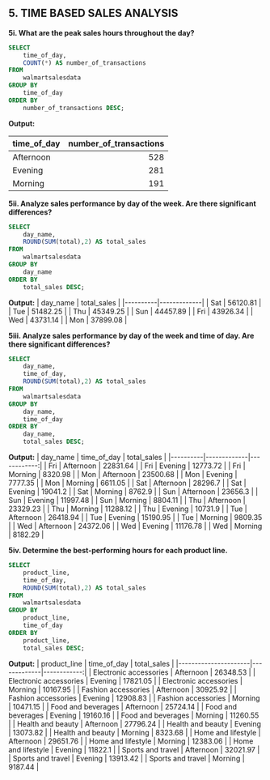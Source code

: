 ## 5. TIME BASED SALES ANALYSIS
**5i. What are the peak sales hours throughout the day?**
``` sql
SELECT
	time_of_day,
    COUNT(*) AS number_of_transactions
FROM
	walmartsalesdata
GROUP BY 
	time_of_day
ORDER BY
	number_of_transactions DESC;
```
**Output:** 

| time_of_day | number_of_transactions |
|-------------|-----------------------:|
| Afternoon   |                    528 |
| Evening     |                    281 |
| Morning     |                    191 |

**5ii. Analyze sales performance by day of the week. Are there significant differences?**
``` sql
SELECT
	day_name,
    ROUND(SUM(total),2) AS total_sales
FROM
	walmartsalesdata
GROUP BY 
	day_name
ORDER BY
	total_sales DESC;
```
**Output:**
| day_name | total_sales |
|----------|-------------|
| Sat      |   56120.81  |
| Tue      |   51482.25  |
| Thu      |   45349.25  |
| Sun      |   44457.89  |
| Fri      |   43926.34  |
| Wed      |   43731.14  |
| Mon      |   37899.08  |

**5iii. Analyze sales performance by day of the week and time of day. Are there significant differences?**
``` sql
SELECT
	day_name,
    time_of_day,
    ROUND(SUM(total),2) AS total_sales
FROM
	walmartsalesdata
GROUP BY 
	day_name,
    time_of_day
ORDER BY
    day_name,
    total_sales DESC;
```
**Output:**
| day_name | time_of_day | total_sales |
|----------|-------------|------------:|
| Fri      | Afternoon   |    22831.64 |
| Fri      | Evening     |    12773.72 |
| Fri      | Morning     |     8320.98 |
| Mon      | Afternoon   |    23500.68 |
| Mon      | Evening     |     7777.35 |
| Mon      | Morning     |     6611.05 |
| Sat      | Afternoon   |    28296.7  |
| Sat      | Evening     |    19041.2  |
| Sat      | Morning     |     8762.9  |
| Sun      | Afternoon   |    23656.3  |
| Sun      | Evening     |    11997.48 |
| Sun      | Morning     |     8804.11 |
| Thu      | Afternoon   |    23329.23 |
| Thu      | Morning     |    11288.12 |
| Thu      | Evening     |    10731.9  |
| Tue      | Afternoon   |    26418.94 |
| Tue      | Evening     |    15190.95 |
| Tue      | Morning     |     9809.35 |
| Wed      | Afternoon   |    24372.06 |
| Wed      | Evening	   |    11176.78 |
| Wed	     | Morning	   |     8182.29 |
    
**5iv. Determine the best-performing hours for each product line.**
``` sql
SELECT
	product_line,
    time_of_day,
    ROUND(SUM(total),2) AS total_sales
FROM
	walmartsalesdata
GROUP BY
	product_line,
    time_of_day
ORDER BY
	product_line,
    total_sales DESC;
```
**Output:**
| product_line         | time_of_day | total_sales |
|----------------------|-------------|------------:|
| Electronic accessories | Afternoon   |    26348.53 |
| Electronic accessories | Evening     |    17821.05 |
| Electronic accessories | Morning     |    10167.95 |
| Fashion accessories    | Afternoon   |    30925.92 |
| Fashion accessories    | Evening     |    12908.83 |
| Fashion accessories    | Morning     |    10471.15 |
| Food and beverages     | Afternoon   |    25724.14 |
| Food and beverages     | Evening     |    19160.16 |
| Food and beverages     | Morning     |    11260.55 |
| Health and beauty      | Afternoon   |    27796.24 |
| Health and beauty      | Evening     |    13073.82 |
| Health and beauty      | Morning     |     8323.68 |
| Home and lifestyle     | Afternoon   |    29651.76 |
| Home and lifestyle     | Morning     |    12383.06 |
| Home and lifestyle     | Evening     |    11822.1  |
| Sports and travel      | Afternoon   |    32021.97 |
| Sports and travel      | Evening     |    13913.42 |
| Sports and travel      | Morning     |     9187.44 |

